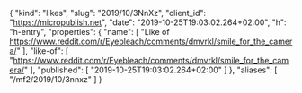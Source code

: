 {
  "kind": "likes",
  "slug": "2019/10/3NnXz",
  "client_id": "https://micropublish.net",
  "date": "2019-10-25T19:03:02.264+02:00",
  "h": "h-entry",
  "properties": {
    "name": [
      "Like of https://www.reddit.com/r/Eyebleach/comments/dmvrkl/smile_for_the_camera/"
    ],
    "like-of": [
      "https://www.reddit.com/r/Eyebleach/comments/dmvrkl/smile_for_the_camera/"
    ],
    "published": [
      "2019-10-25T19:03:02.264+02:00"
    ]
  },
  "aliases": [
    "/mf2/2019/10/3nnxz"
  ]
}
